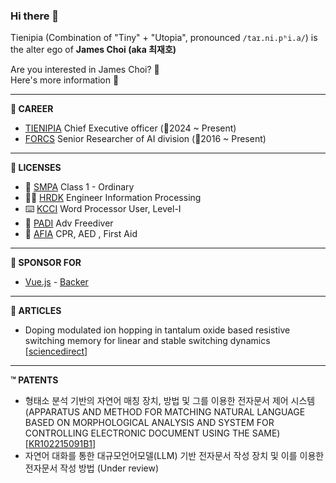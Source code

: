 ### Hi there 👋

Tienipia (Combination of "Tiny" + "Utopia", pronounced `/taɪ.ni.pʰi.a/`) is the alter ego of **James Choi (aka 최재호)**

Are you interested in James Choi? 🤔  
Here's more information 🤗

---

**👔 CAREER**
- [TIENIPIA](https://github.com/tienipia-official) Chief Executive officer (📆2024 ~ Present)
- [FORCS](https://www.forcs.com) Senior Researcher of AI division (📆2016 ~ Present)

---

**🪪 LICENSES**
- 🚗 [SMPA](https://www.smpa.go.kr/) Class 1 - Ordinary
- 🧑‍💻️ [HRDK](https://www.hrdkorea.or.kr/) Engineer Information Processing
- ⌨️ [KCCI](https://www.korcham.net/) Word Processor User, Level-I
- 🤿 [PADI](https://www.padi.com/) Adv Freediver
- 🛟 [AFIA](https://afia.kr/) CPR, AED , First Aid

---

**🙏 SPONSOR FOR**
- [Vue.js](https://github.com/vuejs/core) - [Backer](https://github.com/vuejs/core/blob/main/BACKERS.md)

---

**📰 ARTICLES**
- Doping modulated ion hopping in tantalum oxide based resistive switching memory for linear and stable switching dynamics [[sciencedirect](https://www.sciencedirect.com/science/article/abs/pii/S0169433223010346)]

---

**™️ PATENTS**
- 형태소 분석 기반의 자연어 매칭 장치, 방법 및 그를 이용한 전자문서 제어 시스템 (APPARATUS AND METHOD FOR MATCHING NATURAL LANGUAGE BASED ON MORPHOLOGICAL ANALYSIS AND SYSTEM FOR CONTROLLING ELECTRONIC DOCUMENT USING THE SAME) [[KR102215091B1](https://patents.google.com/patent/KR102215091B1)]
- 자연어 대화를 통한 대규모언어모델(LLM) 기반 전자문서 작성 장치 및 이를 이용한 전자문서 작성 방법 (Under review)

<!--
**tienipia/tienipia** is a ✨ _special_ ✨ repository because its `README.md` (this file) appears on your GitHub profile.

Here are some ideas to get you started:

- 🔭 I’m currently working on ...
- 🌱 I’m currently learning ...
- 👯 I’m looking to collaborate on ...
- 🤔 I’m looking for help with ...
- 💬 Ask me about ...
- 📫 How to reach me: ...
- 😄 Pronouns: ...
- ⚡ Fun fact: ...
-->
